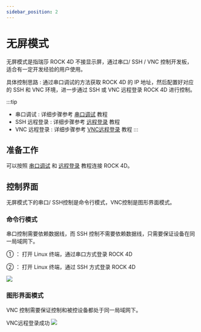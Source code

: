 ```yaml
---
sidebar_position: 2
---
```


# 无屏模式

无屏模式是指瑞莎 ROCK 4D 不接显示屏，通过串口/ SSH / VNC 控制开发板，适合有一定开发经验的用户使用。

具体控制思路 : 通过串口调试的方法获取 ROCK 4D 的 IP 地址，然后配置好对应的 SSH 和 VNC 环境，进一步通过 SSH 或 VNC 远程登录 ROCK 4D 进行控制。

:::tip

- 串口调试 : 详细步骤参考 [串口调试](./uart_debug) 教程
- SSH 远程登录 : 详细步骤参考 [远程登录](./ssh-remote) 教程
- VNC 远程登录 : 详细步骤参考 [VNC远程登录](./vnc-remote) 教程
  :::

## 准备工作

可以按照 [串口调试](./uart_debug) 和 [远程登录](./remote-login) 教程连接 ROCK 4D。

## 控制界面

无屏模式下的串口/ SSH控制是命令行模式，VNC控制是图形界面模式。

### 命令行模式

串口控制需要依赖数据线，而 SSH 控制不需要依赖数据线，只需要保证设备在同一局域网下。

① ： 打开 Linux 终端，通过串口方式登录 ROCK 4D

② ： 打开 Linux 终端，通过 SSH 方式登录 ROCK 4D

<div style={{textAlign: 'center'}}>
    <img src="/img/rock4/4d/nodiplay-login.webp" style={{width: '100%', maxWidth: '1200px'}} />
</div>

### 图形界面模式

VNC 控制需要保证控制和被控设备都处于同一局域网下。

<div style={{textAlign: 'center'}}>
VNC远程登录成功
    <img src="/img/rock4/4d/vnc-connect-03.webp" style={{width: '100%', maxWidth: '1200px'}} />
</div>
